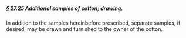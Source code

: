 ##### § 27.25 Additional samples of cotton; drawing. #####

In addition to the samples hereinbefore prescribed, separate samples, if desired, may be drawn and furnished to the owner of the cotton.